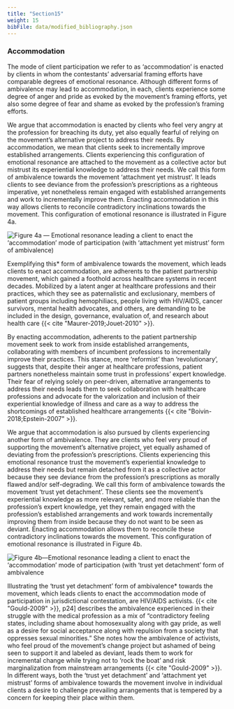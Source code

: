 ```yaml
---
title: "Section15"
weight: 15
bibFile: data/modified_bibliography.json
---
```


### Accommodation

The mode of client participation we refer to as ‘accommodation’ is enacted by clients in whom the contestants’ adversarial framing efforts have comparable degrees of emotional resonance. Although different forms of ambivalence may lead to accommodation, in each, clients experience some degree of anger and pride as evoked by the movement’s framing efforts, yet also some degree of fear and shame as evoked by the profession’s framing efforts.

We argue that accommodation is enacted by clients who feel very angry at the profession for breaching its duty, yet also equally fearful of relying on the movement’s alternative project to address their needs. By accommodation, we mean that clients seek to incrementally improve established arrangements. Clients experiencing this configuration of emotional resonance are attached to the movement as a collective actor but mistrust its experiential knowledge to address their needs. We call this form of ambivalence towards the movement ‘attachment yet mistrust’. It leads clients to see deviance from the profession’s prescriptions as a righteous imperative, yet nonetheless remain engaged with established arrangements and work to incrementally improve them. Enacting accommodation in this way allows clients to reconcile contradictory inclinations towards the movement. This configuration of emotional resonance is illustrated in Figure 4a.

![Figure 4a — Emotional resonance leading a client to enact the ‘accommodation’ mode of participation (with ‘attachment yet mistrust’ form of ambivalence)](images/janettemujicahnu6051-73f54bfae7fbab1f37d3fbab3a39a1fb.png)

Exemplifying this\* form of ambivalence towards the movement, which leads clients to enact accommodation, are adherents to the patient partnership movement, which gained a foothold across healthcare systems in recent decades. Mobilized by a latent anger at healthcare professions and their practices, which they see as paternalistic and exclusionary, members of patient groups including hemophiliacs, people living with HIV/AIDS, cancer survivors, mental health advocates, and others, are demanding to be included in the design, governance, evaluation of, and research about health care {{< cite "Maurer-2019;Jouet-2010" >}}.

By enacting accommodation, adherents to the patient partnership movement seek to work from inside established arrangements, collaborating with members of incumbent professions to incrementally improve their practices. This stance, more ‘reformist’ than ‘revolutionary’, suggests that, despite their anger at healthcare professions, patient partners nonetheless maintain some trust in professions’ expert knowledge. Their fear of relying solely on peer-driven, alternative arrangements to address their needs leads them to seek collaboration with healthcare professions and advocate for the valorization and inclusion of their experiential knowledge of illness and care as a way to address the shortcomings of established healthcare arrangements {{< cite "Boivin-2018;Epstein-2007" >}}.

We argue that accommodation is also pursued by clients experiencing another form of ambivalence. They are clients who feel very proud of supporting the movement’s alternative project, yet equally ashamed of deviating from the profession’s prescriptions. Clients experiencing this emotional resonance trust the movement’s experiential knowledge to address their needs but remain detached from it as a collective actor because they see deviance from the profession’s prescriptions as morally flawed and/or self-degrading. We call this form of ambivalence towards the movement ‘trust yet detachment’. These clients see the movement’s experiential knowledge as more relevant, safer, and more reliable than the profession’s expert knowledge, yet they remain engaged with the profession’s established arrangements and work towards incrementally improving them from inside because they do not want to be seen as deviant. Enacting accommodation allows them to reconcile these contradictory inclinations towards the movement. This configuration of emotional resonance is illustrated in Figure 4b.

![Figure 4b—Emotional resonance leading a client to enact the ‘accommodation’ mode of participation (with ‘trust yet detachment’ form of ambivalence](images/janettemujicahnu6051-92c2971c19ce1f8fe8316486b14ca6db.png)

Illustrating the ‘trust yet detachment’ form of ambivalence\* towards the movement, which leads clients to enact the accommodation mode of participation in jurisdictional contestation, are HIV/AIDS activists. {{< cite "Gould-2009" >}}, p24] describes the ambivalence experienced in their struggle with the medical profession as a mix of “contradictory feeling states, including shame about homosexuality along with gay pride, as well as a desire for social acceptance along with repulsion from a society that oppresses sexual minorities.” She notes how the ambivalence of activists, who feel proud of the movement’s change project but ashamed of being seen to support it and labeled as deviant, leads them to work for incremental change while trying not to ‘rock the boat’ and risk marginalization from mainstream arrangements {{< cite "Gould-2009" >}}. In different ways, both the ‘trust yet detachment’ and ‘attachment yet mistrust’ forms of ambivalence towards the movement involve in individual clients a desire to challenge prevailing arrangements that is tempered by a concern for keeping their place within them.
